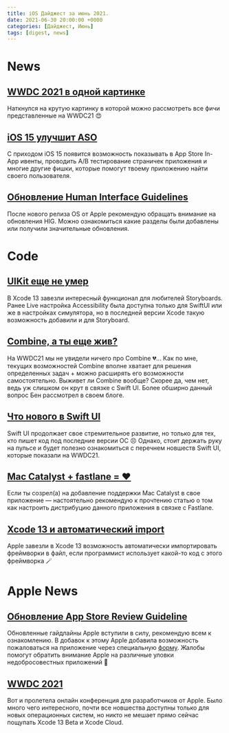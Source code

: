 ```yaml
---
title: iOS Дайджест за июнь 2021.
date: 2021-06-30 20:00:00 +0000
categories: [Дайджест, Июнь]
tags: [digest, news]
---
```

# News

## [WWDC 2021 в одной картинке](https://www.hackingwithswift.com/articles/239/wwdc21-wrap-up-and-recommended-talks)

Наткнулся на крутую картинку в которой можно рассмотреть все фичи представленные на WWDC21 😍

## [iOS 15 улучшит ASO](https://appfigures.com/resources/guides/ios15-aso-updates)

С приходом iOS 15 появится возможность показывать в App Store In-App ивенты, проводить A/B тестирование страничек приложения и многие другие фишки, которые помогут твоему приложению найти своего пользователя.

## [Обновление Human Interface Guidelines](https://developer.apple.com/design/whats-new/)

После нового релиза OS от Apple рекомендую обращать внимание на обновления HIG. Можно ознакомиться какие разделы были добавлены или получили значительные обновления.

# Code

## [UIKit еще не умер](https://emptytheory.com/2021/06/18/accessibility-gets-an-upgrade-in-xcode-13-storyboards/)

В Xcode 13 завезли интересный функционал для любителей Storyboards. Ранее Live настройка Accessibility была доступна только для SwiftUI или же в настройках симулятора, но в последней версии Xcode такую возможность добавили и для Storyboard.

## [Combine, а ты еще жив?](https://benscheirman.com/2021/06/async-await-and-the-future-of-combine)

На WWDC21 мы не увидели ничего про Combine 💔... Как по мне, текущих возможностей Combine вполне хватает для решения определенных задач + можно расширять его возможности самостоятельно. Выживет ли Combine вообще? Скорее да, чем нет, ведь уж слишком он крут в связке с Swift UI. Более обширно данный вопрос Бен рассмотрел в своем блоге.

## [Что нового в Swift UI](https://www.hackingwithswift.com/articles/235/whats-new-in-swiftui-for-ios-15)

Swift UI продолжает свое стремительное развитие, но только для тех, кто пишет код под последние версии ОС 😣 Однако, стоит держать руку на пульсе и будет полезно ознакомиться с перечнем новшеств Swift UI, которые показали на WWDC21. 

## [Mac Catalyst + fastlane = ❤️](https://pspdfkit.com/blog/2021/automating-mac-catalyst-distribution-with-fastlane/)

Если ты созрел(а) на добавление поддержки Mac Catalyst в свое приложение — настоятельно рекомендую к прочтению статью о том как настроить дистрибуцию данного приложения в связке с Fastlane.

## [Xcode 13 и автоматический import](https://twitter.com/twostraws/status/1402138473415548933?utm_campaign=iOS%2BDev%2BWeekly&utm_medium=email&utm_source=iOS%2BDev%2BWeekly%2BIssue%2B511)

Apple завезли в Xcode 13 возможность автоматически импортировать фреймворки в файл, если программист использует какой-то код с этого фреймворка 🪄

# Apple News

## [Обновление App Store Review Guideline](https://developer.apple.com/news/?id=dovxb62h)

Обновленные гайдлайны Apple вступили в силу, рекомендую всем к ознакомлению. В добавок к этому Apple добавила возможность пожаловаться на приложение через специальную [форму](https://developer.apple.com/contact/app-store/). Жалобы помогут обратить внимание Apple на различные уловки недобросовестных приложений 💪

## [WWDC 2021](https://developer.apple.com/wwdc21/forums/)

Вот и пролетела онлайн конференция для разработчиков от Apple. Было много чего интересного, почти все новшества доступны только для новых операционных систем, но никто не мешает прямо сейчас пощупать Xcode 13 Beta и Xcode Cloud.

